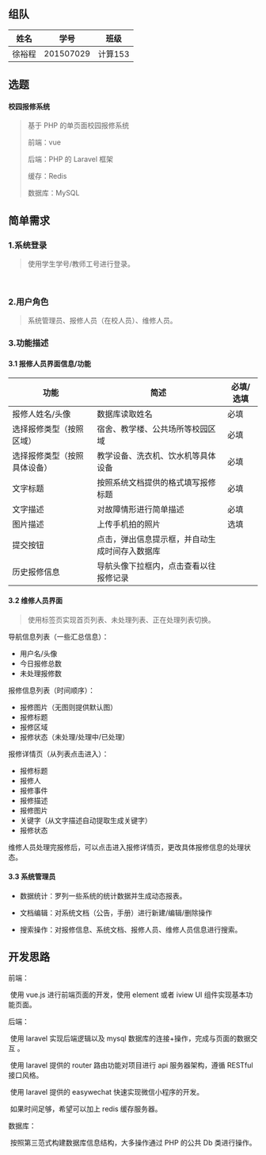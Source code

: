 ## 组队

| 姓名   | 学号      | 班级    |
| ------ | --------- | ------- |
| 徐裕程 | 201507029 | 计算153 |



## 选题

#### 校园报修系统

> 基于 PHP 的单页面校园报修系统
>
> 前端：vue
>
> 后端：PHP 的 Laravel 框架
>
> 缓存：Redis
>
> 数据库：MySQL



## 简单需求



### 1.系统登录

> 使用学生学号/教师工号进行登录。

​	

### 2.用户角色

> 系统管理员、报修人员（在校人员）、维修人员。



### 3.功能描述



#### 3.1 报修人员界面信息/功能

| 功能                         | 简述                                           | 必填/选填 |
| ---------------------------- | ---------------------------------------------- | --------- |
| 报修人姓名/头像              | 数据库读取姓名                                 | 必填      |
| 选择报修类型（按照区域）     | 宿舍、教学楼、公共场所等校园区域               | 必填      |
| 选择报修类型（按照具体设备） | 教学设备、洗衣机、饮水机等具体设备             | 必填      |
| 文字标题                     | 按照系统文档提供的格式填写报修标题             | 必填      |
| 文字描述                     | 对故障情形进行简单描述                         | 必填      |
| 图片描述                     | 上传手机拍的照片                               | 选填      |
| 提交按钮                     | 点击，弹出信息提示框，并自动生成时间存入数据库 |           |
| 历史报修信息                 | 导航头像下拉框内，点击查看以往报修记录         |           |

#### 3.2 维修人员界面

> 使用标签页实现首页列表、未处理列表、正在处理列表切换。

导航信息列表（一些汇总信息）：

- 用户名/头像
- 今日报修总数
- 未处理报修数

报修信息列表（时间顺序）：

- 报修图片（无图则提供默认图）
- 报修标题
- 报修区域
- 报修状态（未处理/处理中/已处理）

报修详情页（从列表点击进入）：

- 报修标题
- 报修人
- 报修事件
- 报修描述
- 报修图片
- 关键字（从文字描述自动提取生成关键字）
- 报修状态

维修人员处理完报修后，可以点击进入报修详情页，更改具体报修信息的处理状态。

#### 3.3 系统管理员

- 数据统计：罗列一些系统的统计数据并生成动态报表。

- 文档编辑：对系统文档（公告，手册）进行新建/编辑/删除操作

- 搜索操作：对报修信息、系统文档、报修人员、维修人员信息进行搜索。



## 开发思路

前端：

​	使用 vue.js 进行前端页面的开发，使用 element 或者 iview UI 组件实现基本功能页面。

后端：

​	使用 laravel 实现后端逻辑以及 mysql 数据库的连接+操作，完成与页面的数据交互 。

​	使用 laravel 提供的 router 路由功能对项目进行 api 服务器架构，遵循 RESTful 接口风格。

​	使用 laravel 提供的 easywechat 快速实现微信小程序的开发。

​	如果时间足够，希望可以加上 redis 缓存服务器。

数据库：

​	按照第三范式构建数据库信息结构，大多操作通过 PHP 的公共 Db 类进行操作。